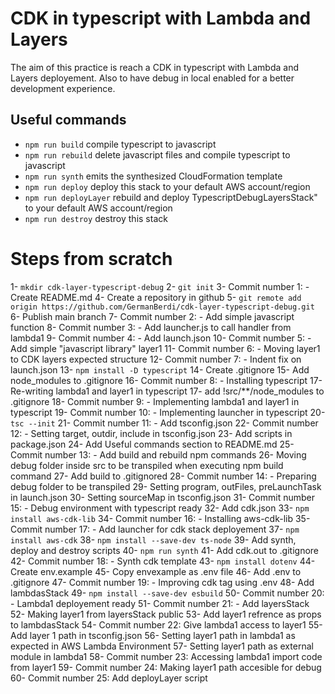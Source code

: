 # CDK in typescript with Lambda and Layers
The aim of this practice is reach a CDK in typescript with Lambda and Layers deployement. Also to have debug in local enabled for a better development experience.

## Useful commands

* `npm run build`       compile typescript to javascript
* `npm run rebuild`     delete javascript files and compile typescript to javascript
* `npm run synth`       emits the synthesized CloudFormation template
* `npm run deploy`      deploy this stack to your default AWS account/region
* `npm run deployLayer` rebuild and deploy TypescriptDebugLayersStack" to your default AWS account/region
* `npm run destroy`     destroy this stack

# Steps from scratch
1- `mkdir cdk-layer-typescript-debug`
2- `git init`
3- Commit number 1: - Create README.md
4- Create a repository in github
5- `git remote add origin https://github.com/GermanBerdi/cdk-layer-typescript-debug.git`
6- Publish main branch
7- Commit number 2: - Add simple javascript function
8- Commit number 3: - Add launcher.js to call handler from lambda1
9- Commit number 4: - Add launch.json
10- Commit number 5: - Add simple "javascript library" layer1
11- Commit number 6: - Moving layer1 to CDK layers expected structure
12- Commit number 7: - Indent fix on launch.json
13- `npm install -D typescript`
14- Create .gitignore
15- Add node_modules to .gitignore
16- Commit number 8: - Installing typescript
17- Re-writing lambda1 and layer1 in typescript
17- add !src/**/node_modules to .gitignore
18- Commit number 9: - Implementing lambda1 and layer1 in typescript
19- Commit number 10: - Implementing launcher in typescript
20- `tsc --init`
21- Commit number 11: - Add tsconfig.json
22- Commit number 12: - Setting target, outdir, include in tsconfig.json
23- Add scripts in package.json
24- Add Useful commands section to README.md
25- Commit number 13: - Add build and rebuild npm commands
26- Moving debug folder inside src to be transpiled when executing npm build command
27- Add build to .gitignored
28- Commit number 14: - Preparing debug folder to be transpiled
29- Setting program, outFiles, preLaunchTask in launch.json
30- Setting sourceMap in tsconfig.json
31- Commit number 15: - Debug environment with typescript ready
32- Add cdk.json
33- `npm install aws-cdk-lib`
34- Commit number 16: - Installing aws-cdk-lib
35- Commit number 17: - Add launcher for cdk stack deployement
37- `npm install aws-cdk`
38- `npm install --save-dev ts-node`
39- Add synth, deploy and destroy scripts
40- `npm run synth`
41- Add cdk.out to .gitignore
42- Commit number 18: - Synth cdk template
43- `npm install dotenv`
44- Create env.example
45- Copy envexample as .env file
46- Add .env to .gitignore
47- Commit number 19: - Improving cdk tag using .env
48- Add lambdasStack
49- `npm install --save-dev esbuild`
50- Commit number 20: - Lambda1 deployement ready
51- Commit number 21: - Add layersStack
52- Making layer1 from layersStack public
53- Add layer1 refrence as props to lambdasStack
54- Commit number 22: Give lambda1 access to layer1
55- Add layer 1 path in tsconfig.json
56- Setting layer1 path in lambda1 as expected in AWS Lambda Environment
57- Setting layer1 path as external module in lambda1
58- Commit number 23: Accessing lambda1 import code from layer1
59- Commit number 24: Making layer1 path accesible for debug
60- Commit number 25: Add deployLayer script
